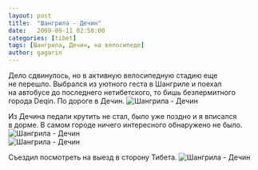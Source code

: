 ```yaml
---
layout: post
title:  "Шангрила - Дечин"
date:   2009-09-11 02:58:00
categories: [tibet]
tags: [Шангрила, Дечин, на велосипеде]
author: gagarin
---
```



Дело сдвинулось, но&#160;в&#160;активную велосипедную стадию еще не&#160;перешло. Выбрался из&#160;уютного геста в&#160;Шангриле и&#160;поехал на&#160;автобусе до&#160;последнего нетибетского, то&#160;бишь безпермитного города Deqin.
По&#160;дороге в&#160;Дечин.
![Шангрила - Дечин](shangrila-dechin.jpg)   

Из&#160;Дечина педали крутить не&#160;стал, было уже поздно и&#160;я&#160;вписался в&#160;дорме. В&#160;самом городе ничего интересного обнаружено не&#160;было.
![Шангрила - Дечин](shangrila-dechin-2.jpg)   
![Шангрила - Дечин](shangrila-dechin-3.jpg)   

Съездил посмотреть на&#160;выезд в&#160;сторону Тибета.
![Шангрила - Дечин](shangrila-dechin-4.jpg)   

  [1]: /shangrila-deqin/landscape2-thumb.jpg
  [2]: /shangrila-deqin/landscape2.jpg
  [3]: /shangrila-deqin/img-2853-thumb.jpg
  [4]: /shangrila-deqin/img-2853.jpg
  [5]: /shangrila-deqin/img-2858-thumb.jpg
  [6]: /shangrila-deqin/img-2858.jpg
  [7]: /shangrila-deqin/img-2856-thumb.jpg
  [8]: /shangrila-deqin/img-2856.jpg
  [9]: http://maps.google.com/maps?f=q&source=s-q&hl=en&q=&ie=UTF8&geocode=FUSqsgEdAUXlBQ&split=0
